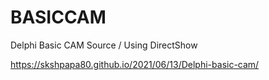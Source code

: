 # BASICCAM
Delphi Basic CAM Source / Using DirectShow

https://skshpapa80.github.io/2021/06/13/Delphi-basic-cam/
